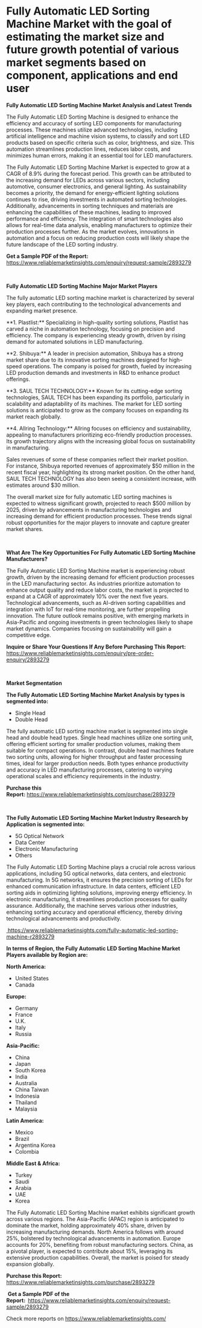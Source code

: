 <p><h1>Fully Automatic LED Sorting Machine Market with the goal of estimating the market size and future growth potential of various market segments based on component, applications and end user</h1></p><p><strong>Fully Automatic LED Sorting Machine Market Analysis and Latest Trends</strong></p>
<p><p>The Fully Automatic LED Sorting Machine is designed to enhance the efficiency and accuracy of sorting LED components for manufacturing processes. These machines utilize advanced technologies, including artificial intelligence and machine vision systems, to classify and sort LED products based on specific criteria such as color, brightness, and size. This automation streamlines production lines, reduces labor costs, and minimizes human errors, making it an essential tool for LED manufacturers.</p><p>The Fully Automatic LED Sorting Machine Market is expected to grow at a CAGR of 8.9% during the forecast period. This growth can be attributed to the increasing demand for LEDs across various sectors, including automotive, consumer electronics, and general lighting. As sustainability becomes a priority, the demand for energy-efficient lighting solutions continues to rise, driving investments in automated sorting technologies. Additionally, advancements in sorting techniques and materials are enhancing the capabilities of these machines, leading to improved performance and efficiency. The integration of smart technologies also allows for real-time data analysis, enabling manufacturers to optimize their production processes further. As the market evolves, innovations in automation and a focus on reducing production costs will likely shape the future landscape of the LED sorting industry.</p></p>
<p><strong>Get a Sample PDF of the Report:&nbsp;</strong> <a href="https://www.reliablemarketinsights.com/enquiry/request-sample/2893279?utm_campaign=1938&utm_medium=2&utm_source=Github&utm_content=ia&utm_term=15032025&utm_id=fully-automatic-led-sorting-machine">https://www.reliablemarketinsights.com/enquiry/request-sample/2893279</a></p>
<p>&nbsp;</p>
<p><strong>Fully Automatic LED Sorting Machine Major Market Players</strong></p>
<p><p>The fully automatic LED sorting machine market is characterized by several key players, each contributing to the technological advancements and expanding market presence. </p><p>**1. Plastlist:** Specializing in high-quality sorting solutions, Plastlist has carved a niche in automation technology, focusing on precision and efficiency. The company is experiencing steady growth, driven by rising demand for automated solutions in LED manufacturing. </p><p>**2. Shibuya:** A leader in precision automation, Shibuya has a strong market share due to its innovative sorting machines designed for high-speed operations. The company is poised for growth, fueled by increasing LED production demands and investments in R&D to enhance product offerings.</p><p>**3. SAUL TECH TECHNOLOGY:** Known for its cutting-edge sorting technologies, SAUL TECH has been expanding its portfolio, particularly in scalability and adaptability of its machines. The market for LED sorting solutions is anticipated to grow as the company focuses on expanding its market reach globally.</p><p>**4. Allring Technology:** Allring focuses on efficiency and sustainability, appealing to manufacturers prioritizing eco-friendly production processes. Its growth trajectory aligns with the increasing global focus on sustainability in manufacturing.</p><p>Sales revenues of some of these companies reflect their market position. For instance, Shibuya reported revenues of approximately $50 million in the recent fiscal year, highlighting its strong market position. On the other hand, SAUL TECH TECHNOLOGY has also been seeing a consistent increase, with estimates around $30 million. </p><p>The overall market size for fully automatic LED sorting machines is expected to witness significant growth, projected to reach $500 million by 2025, driven by advancements in manufacturing technologies and increasing demand for efficient production processes. These trends signal robust opportunities for the major players to innovate and capture greater market shares.</p></p>
<p>&nbsp;</p>
<p><strong>What Are The Key Opportunities For Fully Automatic LED Sorting Machine Manufacturers?</strong></p>
<p><p>The Fully Automatic LED Sorting Machine market is experiencing robust growth, driven by the increasing demand for efficient production processes in the LED manufacturing sector. As industries prioritize automation to enhance output quality and reduce labor costs, the market is projected to expand at a CAGR of approximately 10% over the next five years. Technological advancements, such as AI-driven sorting capabilities and integration with IoT for real-time monitoring, are further propelling innovation. The future outlook remains positive, with emerging markets in Asia-Pacific and ongoing investments in green technologies likely to shape market dynamics. Companies focusing on sustainability will gain a competitive edge.</p></p>
<p><strong>Inquire or Share Your Questions If Any Before Purchasing This Report:</strong> <a href="https://www.reliablemarketinsights.com/enquiry/pre-order-enquiry/2893279?utm_campaign=1938&utm_medium=2&utm_source=Github&utm_content=ia&utm_term=15032025&utm_id=fully-automatic-led-sorting-machine">https://www.reliablemarketinsights.com/enquiry/pre-order-enquiry/2893279</a></p>
<p>&nbsp;</p>
<p><strong>Market Segmentation</strong></p>
<p><strong>The Fully Automatic LED Sorting Machine Market Analysis by types is segmented into:</strong></p>
<p><ul><li>Single Head</li><li>Double Head</li></ul></p>
<p><p>The fully automatic LED sorting machine market is segmented into single head and double head types. Single head machines utilize one sorting unit, offering efficient sorting for smaller production volumes, making them suitable for compact operations. In contrast, double head machines feature two sorting units, allowing for higher throughput and faster processing times, ideal for larger production needs. Both types enhance productivity and accuracy in LED manufacturing processes, catering to varying operational scales and efficiency requirements in the industry.</p></p>
<p><strong>Purchase this Report:&nbsp;</strong><a href="https://www.reliablemarketinsights.com/purchase/2893279?utm_campaign=1938&utm_medium=2&utm_source=Github&utm_content=ia&utm_term=15032025&utm_id=fully-automatic-led-sorting-machine">https://www.reliablemarketinsights.com/purchase/2893279</a></p>
<p>&nbsp;</p>
<p><strong>The Fully Automatic LED Sorting Machine Market Industry Research by Application is segmented into:</strong></p>
<p><ul><li>5G Optical Network</li><li>Data Center</li><li>Electronic Manufacturing</li><li>Others</li></ul></p>
<p><p>The Fully Automatic LED Sorting Machine plays a crucial role across various applications, including 5G optical networks, data centers, and electronic manufacturing. In 5G networks, it ensures the precision sorting of LEDs for enhanced communication infrastructure. In data centers, efficient LED sorting aids in optimizing lighting solutions, improving energy efficiency. In electronic manufacturing, it streamlines production processes for quality assurance. Additionally, the machine serves various other industries, enhancing sorting accuracy and operational efficiency, thereby driving technological advancements and productivity.</p></p>
<p><a href="https://www.reliablemarketinsights.com/fully-automatic-led-sorting-machine-r2893279?utm_campaign=1938&utm_medium=2&utm_source=Github&utm_content=ia&utm_term=15032025&utm_id=fully-automatic-led-sorting-machine">&nbsp;https://www.reliablemarketinsights.com/fully-automatic-led-sorting-machine-r2893279</a></p>
<p><strong>In terms of Region, the Fully Automatic LED Sorting Machine Market Players available by Region are:</strong></p>
<p>
    <p> <strong> North America: </strong>
        <ul>
            <li>United States</li>
            <li>Canada</li>
        </ul>
        </p> 
    <p> <strong> Europe: </strong>
        <ul>
            <li>Germany</li>
            <li>France</li>
            <li>U.K.</li>
            <li>Italy</li>
            <li>Russia</li>
        </ul>
        </p> 
    <p> <strong> Asia-Pacific: </strong>
        <ul>
            <li>China</li>
            <li>Japan</li>
            <li>South Korea</li>
            <li>India</li>
            <li>Australia</li>
            <li>China Taiwan</li>
            <li>Indonesia</li>
            <li>Thailand</li>
            <li>Malaysia</li>
        </ul>
        </p> 
    <p> <strong> Latin America: </strong>
        <ul>
            <li>Mexico</li>
            <li>Brazil</li>
            <li>Argentina Korea</li>
            <li>Colombia</li>
        </ul>
        </p> 
    <p> <strong> Middle East & Africa: </strong>
        <ul>
            <li>Turkey</li>
            <li>Saudi</li>
            <li>Arabia</li>
            <li>UAE</li>
            <li>Korea</li>
        </ul>
    </p>
    </p>
<p><p>The Fully Automatic LED Sorting Machine market exhibits significant growth across various regions. The Asia-Pacific (APAC) region is anticipated to dominate the market, holding approximately 40% share, driven by increasing manufacturing demands. North America follows with around 25%, bolstered by technological advancements in automation. Europe accounts for 20%, benefiting from robust manufacturing sectors. China, as a pivotal player, is expected to contribute about 15%, leveraging its extensive production capabilities. Overall, the market is poised for steady expansion globally.</p></p>
<p><strong>Purchase this Report: </strong><a href="https://www.reliablemarketinsights.com/purchase/2893279?utm_campaign=1938&utm_medium=2&utm_source=Github&utm_content=ia&utm_term=15032025&utm_id=fully-automatic-led-sorting-machine">https://www.reliablemarketinsights.com/purchase/2893279</a></p>
<p>&nbsp;<strong>Get a Sample PDF of the Report:&nbsp;&nbsp;</strong><a href="https://www.reliablemarketinsights.com/enquiry/request-sample/2893279?utm_campaign=1938&utm_medium=2&utm_source=Github&utm_content=ia&utm_term=15032025&utm_id=fully-automatic-led-sorting-machine">https://www.reliablemarketinsights.com/enquiry/request-sample/2893279</a></p>
<p><strong></strong></p>
<p>Check more reports on <a href="https://www.reliablemarketinsights.com/?utm_campaign=1938&utm_medium=2&utm_source=Github&utm_content=ia&utm_term=15032025&utm_id=fully-automatic-led-sorting-machine">https://www.reliablemarketinsights.com/</a></p>